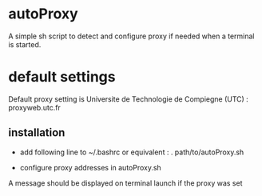 autoProxy
=========

A simple sh script to detect and configure proxy if needed when a terminal is started.

default settings
=========
Default proxy setting is Universite de Technologie de Compiegne (UTC) : proxyweb.utc.fr

installation
-----------
- add following line to ~/.bashrc or equivalent :
   . path/to/autoProxy.sh

- configure proxy addresses in autoProxy.sh


A message should be displayed on terminal launch if the proxy was set
